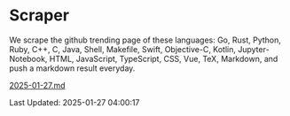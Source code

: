 # Scraper

We scrape the github trending page of these languages: Go, Rust, Python, Ruby, C++, C, Java, Shell, Makefile, Swift, Objective-C, Kotlin, Jupyter-Notebook, HTML, JavaScript, TypeScript, CSS, Vue, TeX, Markdown, and push a markdown result everyday.

[2025-01-27.md](https://github.com/yangwenmai/github-trending-backup/blob/master/2025-01-27.md)

Last Updated: 2025-01-27 04:00:17